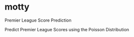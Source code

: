# motty
Premier League Score Prediction


Predict Premier League Scores using the Poisson Distribution

